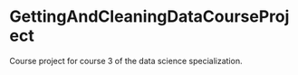 # GettingAndCleaningDataCourseProject
Course project for course 3 of the data science specialization.
